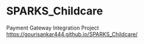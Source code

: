 # SPARKS_Childcare
Payment Gateway Integration Project
https://gourisankar444.github.io/SPARKS_Childcare/
